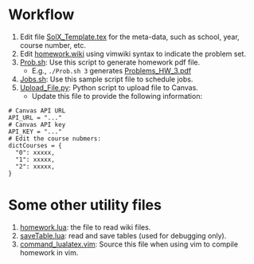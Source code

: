 # Workflow
1. Edit file [SolX_Template.tex](SolX_Template.tex) for the meta-data, such as school, year, course
	 number, etc.
2. Edit [homework.wiki](homework.wiki) using vimwiki syntax to indicate the problem set.
4. [Prob.sh](Prob.sh): Use this script to generate homework pdf file.
	*  E.g., `./Prob.sh 3` generates [Problems_HW_3.pdf](Problems_HW_3.pdf)
6. [Jobs.sh](Jobs.sh): Use this sample script file to schedule jobs.
7. [Upload_File.py](Upload_File.py): Python script to upload file to Canvas.
	* Update this file to provide the following information: 
```
# Canvas API URL
API_URL = "..."
# Canvas API key
API_KEY = "..."
# Edit the course nubmers:
dictCourses = {
  "0": xxxxx,
  "1": xxxxx,
  "2": xxxxx,
}
```

# Some other utility files
1. [homework.lua](homework.lua): the file to read wiki files.
2. [saveTable.lua](saveTable.lua): read and save tables (used for debugging only).
3. [command_lualatex.vim]( command_lualatex.vim): Source this file when using vim to compile
	 homework in vim.
